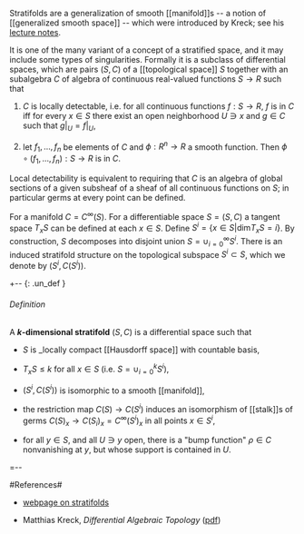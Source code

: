 Stratifolds are a generalization of smooth [[manifold]]s -- a notion of [[generalized smooth space]] --  which were introduced by Kreck; see his [lecture notes](http://www.him.uni-bonn.de/files/kreck-DA24_08_07.pdf). 

It is one of the many variant of a concept of a stratified space, and it may include some types of singularities.
Formally it is a subclass of differential spaces, which are pairs $(S,C)$ of a [[topological space]] $S$ together with an subalgebra $C$ of algebra of continuous real-valued functions $S\to R$ such that 

1) $C$ is locally detectable, i.e. for all continuous functions $f: S\to R$, $f$ is in $C$ iff for every $x\in S$ there exist an open neighborhood $U\ni x$ and $g\in C$ such that $g|_U = f|_U$,  

2) let $f_1,\ldots,f_n$ be elements of $C$ and $\phi : R^n\to R$ a smooth function. Then $\phi \circ (f_1,\ldots,f_n) : S\to R$ is in $C$.

Local detectability is equivalent to requiring that $C$ is an algebra of global sections of a given subsheaf of a sheaf of all continuous functions on $S$; in particular germs at every point can be defined. 

For a manifold $C= C^\infty(S)$. For a differentiable space $S = (S,C)$ a tangent space $T_x S$ can be defined at each $x\in S$. Define $S^i = \{x\in S | \mathrm{dim} T_x S = i\}$. By construction, $S$ decomposes into disjoint union $S = \cup_{i=0}^\infty S^i$. There is an induced stratifold structure on the topological subspace $S^i\subset S$, which we denote by $(S^i, C(S^i))$.  

+-- {: .un_def }
###### Definition

A __$k$-dimensional stratifold__ $(S,C)$ is a differential space such that 

* $S$ is _locally compact [[Hausdorff space]] with countable basis,

* $T_x S \leq k$ for all $x\in S$ (i.e. $S = \cup_{i=0}^k S^i$), 

* $(S^i,C(S^i))$ is isomorphic to a smooth [[manifold]],

* the restriction map $C(S)\to C(S^i)$ induces an isomorphism of [[stalk]]s of germs $C(S)_x\to C(S_i)_x = C^\infty(S^i)_x$ in all points $x\in S^i$,

* for all $y\in S$, and all $U\ni y$ open, there is a "bump function" $\rho\in C$ nonvanishing at $y$, but whose support is contained in $U$.

=--


#References#

* [webpage on stratifolds](http://www.hausdorff-research-institute.uni-bonn.de/kreck-stratifolds)

* Matthias Kreck, _Differential Algebraic Topology_ ([pdf](http://www.hausdorff-research-institute.uni-bonn.de/files/kreck-DA24_08_07.pdf))